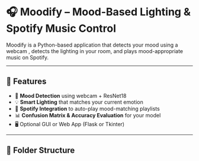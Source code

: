 # 🎧 Moodify – Mood-Based Lighting & Spotify Music Control

Moodify is a Python-based application that detects your mood using a webcam , detects the lighting in your room, and plays mood-appropriate music on Spotify.

---

## 🌟 Features

- 🧠 **Mood Detection** using webcam + ResNet18
- 💡 **Smart Lighting** that matches your current emotion
- 🎵 **Spotify Integration** to auto-play mood-matching playlists
- 📊 **Confusion Matrix & Accuracy Evaluation** for your model
- 🖥️ Optional GUI or Web App (Flask or Tkinter)

---

## 🧱 Folder Structure


